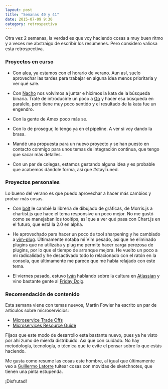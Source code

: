 ```yaml
---
layout: post
title: "Semanas 40 y 41"
date: 2015-07-09 9:30
category: retrospectiva
---
```


Otra vez 2 semanas, la verdad es que voy haciendo cosas a muy buen ritmo y a
veces me abstraigo de escribir los resúmenes. Pero considero valiosa esta
retrospectiva.

### Proyectos en curso

* Con [alea](http://alea-soluciones.com), ya estamos con el horario de verano.
  Aun así, suelo aprovechar las tardes para trabajar en alguna idea menos
  prioritaria y ver qué sale.

* Con [Nacho](https://twitter.com/Nachokyoku) nos volvimos a juntar e hicimos la
  kata de la búsqueda binaria. Traté de introducirle un poco a
  [Go](http://golang.org) y hacer esa búsqueda en paralelo, pero tiene muy poco
  sentido y el resultado de la kata fue un engendro.

* Con la gente de Amex poco más se.

* Con lo de prosegur, lo tengo ya en el pipeline. A ver si voy dando la brasa.

* Mandé una propuesta para un nuevo proyecto y se han puesto en contacto conmigo
  para unos temas de integración continua, que tengo que sacar más detalles.

* Con un par de colegas, estamos gestando alguna idea y es probable que acabemos
  dándole forma, así que #stayTuned.

### Proyectos personales

Lo bueno del verano es que puedo aprovechar a hacer más cambios y probar más
cosas.

* Con [bolt](http://github.com/nestorsalceda/bolt) le cambié la librería de
  dibujado de gráficas, de Morris.js a chartist.js que hace el tema responsive
  un poco mejor. No me gustó como se manejaban los tooltips, así que a ver qué
  pasa con Chart.js en el futuro, que está la 2.0 en alpha.

* He aprovechado para hacer un poco de tool sharpening y he cambiado a
  [vim-plug](http://github.com/junegunn/vim-plug). Últimamente notaba mi Vim
  pesado, así que he eliminado plugins que no utilizaba y plug me permite hacer
  carga perezosa de plugins, por lo que el tiempo de arranque mejora. He vuelto
  un poco a mi radicalidad y he desactivado todo lo relacionado con el ratón en
  la consola, que últimamente me parece que me había relajado con este tema.

* El viernes pasado, estuvo [Iván](http://twitter.com/ivanloire) hablando sobre la
  cultura en [Atlassian](http://atlassian.com) y vino bastante gente al [Friday
  Dojo](https://gist.github.com/danilat/4aa06b7b97f36bf01cfe).

### Recomendación de contenido

Esta semana viene con temas nuevos, Martin Fowler ha escrito un par de artículos
sobre microservicios:

* [Microservice Trade Offs](http://martinfowler.com/articles/microservice-trade-offs.html)
* [Microservices Resource Guide](http://martinfowler.com/microservices/)

Fijaos que este modo de desarrollo esta bastante nuevo, pues ya he visto por ahí
zumo de mierda distribuido. Así que con cuidado. No hay metodología, tecnología,
o técnica que te evite el pensar sobre lo que estás haciendo.

Me gusta como resume las cosas este hombre, al igual que últimamente veo a
[Guillermo Latorre](https://twitter.com/Superwillyfoc) tuitear cosas con movidas
de sketchnotes, que tienen una pinta estupenda.

¡Disfrutad!
